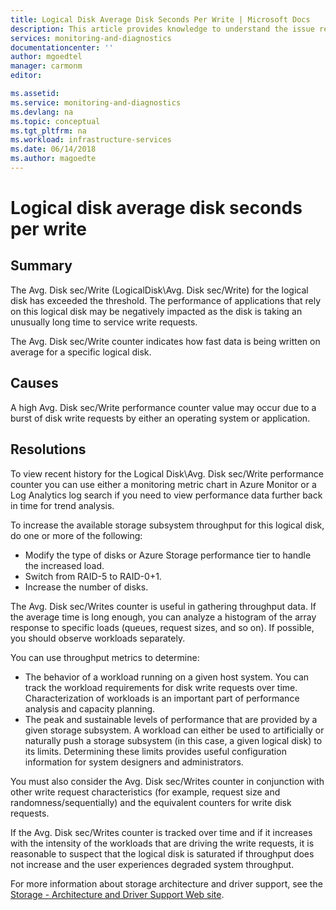 ```yaml
---
title: Logical Disk Average Disk Seconds Per Write | Microsoft Docs
description: This article provides knowledge to understand the issue reported, what are the possible causes, and how to resolve the health issue identified by Azure Monitor VM Health.
services: monitoring-and-diagnostics
documentationcenter: ''
author: mgoedtel
manager: carmonm
editor: 

ms.assetid: 
ms.service: monitoring-and-diagnostics
ms.devlang: na
ms.topic: conceptual
ms.tgt_pltfrm: na
ms.workload: infrastructure-services
ms.date: 06/14/2018
ms.author: magoedte
---
```


# Logical disk average disk seconds per write

## Summary

The Avg. Disk sec/Write (LogicalDisk\Avg. Disk sec/Write) for the logical disk has exceeded the threshold. The performance of applications that rely on this logical disk may be negatively impacted as the disk is taking an unusually long time to service write requests.

The Avg. Disk sec/Write counter indicates how fast data is being written on average for a specific logical disk.

## Causes

A high Avg. Disk sec/Write performance counter value may occur due to a burst of disk write requests by either an operating system or application.

## Resolutions

To view recent history for the Logical Disk\Avg. Disk sec/Write performance counter you can use either a monitoring metric chart in Azure Monitor or a Log Analytics log search if you need to view performance data further back in time for trend analysis.  

To increase the available storage subsystem throughput for this logical disk, do one or more of the following:

- Modify the type of disks or Azure Storage performance tier to handle the increased load.
- Switch from RAID-5 to RAID-0+1.
- Increase the number of disks.

The Avg. Disk sec/Writes counter is useful in gathering throughput data. If the average time is long enough, you can analyze a histogram of the array response to specific loads (queues, request sizes, and so on). If possible, you should observe workloads separately.

You can use throughput metrics to determine:

- The behavior of a workload running on a given host system. You can track the workload requirements for disk write requests over time. Characterization of workloads is an important part of performance analysis and capacity planning.
- The peak and sustainable levels of performance that are provided by a given storage subsystem. A workload can either be used to artificially or naturally push a storage subsystem (in this case, a given logical disk) to its limits. Determining these limits provides useful configuration information for system designers and administrators.

You must also consider the Avg. Disk sec/Writes counter in conjunction with other write request characteristics (for example, request size and randomness/sequentially) and the equivalent counters for write disk requests.

If the Avg. Disk sec/Writes counter is tracked over time and if it increases with the intensity of the workloads that are driving the write requests, it is reasonable to suspect that the logical disk is saturated if throughput does not increase and the user experiences degraded system throughput.

For more information about storage architecture and driver support, see the [Storage - Architecture and Driver Support Web site](http://go.microsoft.com/fwlink/?LinkId=26156). 